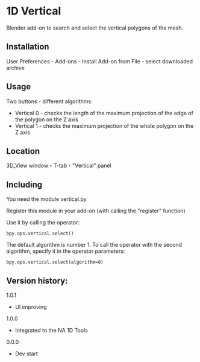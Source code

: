 # 1D Vertical

Blender add-on to search and select the vertical polygons of the mesh.

Installation
-
User Preferences - Add-ons - Install Add-on from File - select downloaded archive

Usage
-

Two buttons - different algorithms:
- Vertical 0 - checks the length of the maximum projection of the edge of the polygon on the Z axis
- Vertical 1 - checks the maximum projection of the whole polygon on the Z axis

Location
-
3D_View window - T-tab - "Vertical" panel

Including
-
You need the module vertical.py

Register this module in your add-on (with calling the "register" function)

Use it by calling the operator:

    bpy.ops.vertical.select()

The default algorithm is number 1. To call the operator with the second algorithm, specify it in the operator parameters:

    bpy.ops.vertical.select(algorithm=0)

Version history:
-
1.0.1
- UI improving

1.0.0
- Integrated to the NA 1D Tools

0.0.0
- Dev start